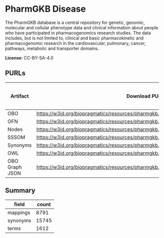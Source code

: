 # PharmGKB Disease

The PharmGKB database is a central repository for genetic, genomic, molecular and cellular phenotype data and clinical information about people who have participated in pharmacogenomics research studies. The data includes, but is not limited to, clinical and basic pharmacokinetic and pharmacogenomic research in the cardiovascular, pulmonary, cancer, pathways, metabolic and transporter domains.

**License**: CC-BY-SA-4.0

## PURLs

| Artifact       | Download PURL                                                                           | Latest Versioned Download PURL   |
|----------------|-----------------------------------------------------------------------------------------|----------------------------------|
| OBO            | https://w3id.org/biopragmatics/resources/pharmgkb.disease/pharmgkb.disease.obo          |                                  |
| OFN            | https://w3id.org/biopragmatics/resources/pharmgkb.disease/pharmgkb.disease.ofn          |                                  |
| Nodes          | https://w3id.org/biopragmatics/resources/pharmgkb.disease/pharmgkb.disease.tsv          |                                  |
| SSSOM          | https://w3id.org/biopragmatics/resources/pharmgkb.disease/pharmgkb.disease.sssom.tsv    |                                  |
| Synonyms       | https://w3id.org/biopragmatics/resources/pharmgkb.disease/pharmgkb.disease.synonyms.tsv |                                  |
| OWL            | https://w3id.org/biopragmatics/resources/pharmgkb.disease/pharmgkb.disease.owl          |                                  |
| OBO Graph JSON | https://w3id.org/biopragmatics/resources/pharmgkb.disease/pharmgkb.disease.json         |                                  |

## Summary

| field    |   count |
|----------|---------|
| mappings |    8791 |
| synonyms |   15745 |
| terms    |    1612 |
